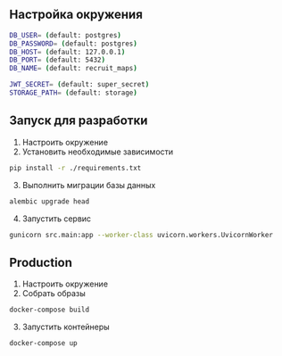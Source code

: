 
## Настройка окружения

```bash
DB_USER= (default: postgres)
DB_PASSWORD= (default: postgres)
DB_HOST= (default: 127.0.0.1)
DB_PORT= (default: 5432)
DB_NAME= (default: recruit_maps)

JWT_SECRET= (default: super_secret)
STORAGE_PATH= (default: storage)
```

## Запуск для разработки

1. Настроить окружение
2. Установить необходимые зависимости

```bash
pip install -r ./requirements.txt
```

3. Выполнить миграции базы данных

```bash
alembic upgrade head
```

4. Запустить сервис

```bash
gunicorn src.main:app --worker-class uvicorn.workers.UvicornWorker

```

## Production

1. Настроить окружение
2. Собрать образы

```bash
docker-compose build
```

3. Запустить контейнеры

```bash
docker-compose up
```

